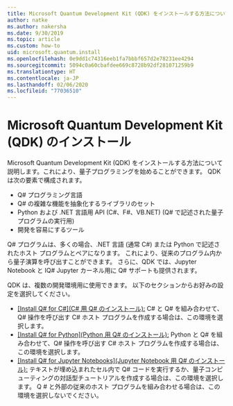 ```yaml
---
title: Microsoft Quantum Development Kit (QDK) をインストールする方法について
author: natke
ms.author: nakersha
ms.date: 9/30/2019
ms.topic: article
ms.custom: how-to
uid: microsoft.quantum.install
ms.openlocfilehash: 0e9dd1c74316eeb1fa7bbbf657d2e78231ee4294
ms.sourcegitcommit: 5094c0a60cbafdee669c8728b92df281071259b9
ms.translationtype: HT
ms.contentlocale: ja-JP
ms.lasthandoff: 02/06/2020
ms.locfileid: "77036510"
---
```

# <a name="install-the-microsoft-quantum-development-kit-qdk"></a>Microsoft Quantum Development Kit (QDK) のインストール

Microsoft Quantum Development Kit (QDK) をインストールする方法について説明します。これにより、量子プログラミングを始めることができます。 QDK は次の要素で構成されます。

- Q# プログラミング言語
- Q# の複雑な機能を抽象化するライブラリのセット
- Python および .NET 言語用 API (C#、F#、VB.NET) (Q# で記述された量子プログラムの実行用)
- 開発を容易にするツール

Q# プログラムは、多くの場合、.NET 言語 (通常 C#) または Python で記述されたホスト プログラムとペアになります。 これにより、従来のプログラム内から量子演算を呼び出すことができます。
さらに、QDK では、Jupyter Notebook と IQ# Jupyter カーネル用に Q# サポートも提供されます。

QDK は、複数の開発環境用に使用できます。 以下のセクションからお好みの設定を選択してください。

- [[Install Q# for C#]\(C# 用 Q# のインストール\):](xref:microsoft.quantum.install.cs) C# と Q# を組み合わせて、Q# 操作を呼び出す C# ホスト プログラムを作成する場合は、この環境を選択します。
- [[Install Q# for Python]\(Python 用 Q# のインストール\):](xref:microsoft.quantum.install.python) Python と Q# を組み合わせて、Q# 操作を呼び出す C# ホスト プログラムを作成する場合は、この環境を選択します。
- [[Install Q# for Jupyter Notebooks]\(Jupyter Notebook 用 Q# のインストール\):](xref:microsoft.quantum.install.jupyter) テキストが埋め込まれたセル内で Q# コードを実行するか、量子コンピューティングの対話型チュートリアルを作成する場合は、この環境を選択します。 Q # と外部の従来のホスト プログラムを組み合わせる場合は、この環境を選択しないでください。
